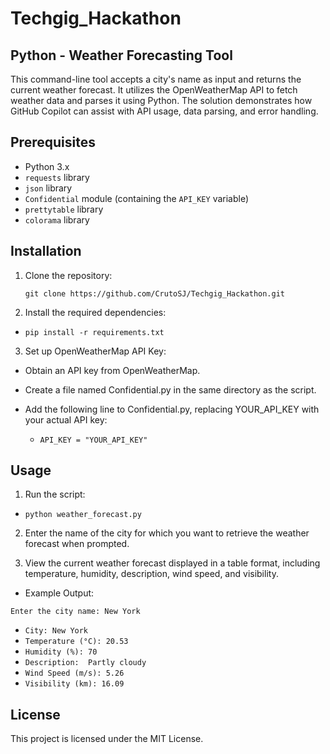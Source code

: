 # Techgig_Hackathon

## Python - Weather Forecasting Tool

This command-line tool accepts a city's name as input and returns the current weather forecast. It utilizes the OpenWeatherMap API to fetch weather data and parses it using Python. The solution demonstrates how GitHub Copilot can assist with API usage, data parsing, and error handling.

## Prerequisites

- Python 3.x
- `requests` library
- `json` library
- `Confidential` module (containing the `API_KEY` variable)
- `prettytable` library
- `colorama` library

## Installation

1. Clone the repository:
   ```shell
   git clone https://github.com/CrutoSJ/Techgig_Hackathon.git

2. Install the required dependencies:
- `pip install -r requirements.txt`

3. Set up OpenWeatherMap API Key:

- Obtain an API key from OpenWeatherMap.
- Create a file named Confidential.py in the same directory as the script.
- Add the following line to Confidential.py, replacing YOUR_API_KEY with your actual API key:

   - `API_KEY = "YOUR_API_KEY"`

## Usage

1. Run the script:

 - `python weather_forecast.py`

2. Enter the name of the city for which you want to retrieve the weather forecast when prompted.

3. View the current weather forecast displayed in a table format, including temperature, humidity, description, wind speed, and visibility.

- Example Output: 

`Enter the city name: New York`

- `City: New York`
- `Temperature (°C): 20.53`
- `Humidity (%): 70`
- `Description:  Partly cloudy`
- `Wind Speed (m/s): 5.26`
- `Visibility (km): 16.09`

## License

This project is licensed under the MIT License.


